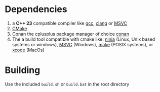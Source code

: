 # Dependencies
1. a **__C++ 23__** compatible compiler like [gcc](https://gcc.gnu.org/install/), [clang](https://releases.llvm.org/download.html) or [MSVC](https://visualstudio.microsoft.com/vs/features/cplusplus/)
2. [CMake](https://cmake.org/)
3. Conan the cplusplus package manager of choice [conan](https://github.com/conan-io/conan)
4. The a build tool compatible with cmake like: [ninja](https://ninja-build.org/) (Linux, Unix based systems or windows), [MSVC](https://visualstudio.microsoft.com/downloads/) (Windows), [make](https://www.gnu.org/software/make/) (POSIX systems), or [xcode](https://developer.apple.com/xcode/) (MacOs)
# Building
Use the included `build.sh` or `build.bat` in the root directory 
